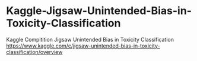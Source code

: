 # Kaggle-Jigsaw-Unintended-Bias-in-Toxicity-Classification
Kaggle Compitition Jigsaw Unintended Bias in Toxicity Classification https://www.kaggle.com/c/jigsaw-unintended-bias-in-toxicity-classification/overview
